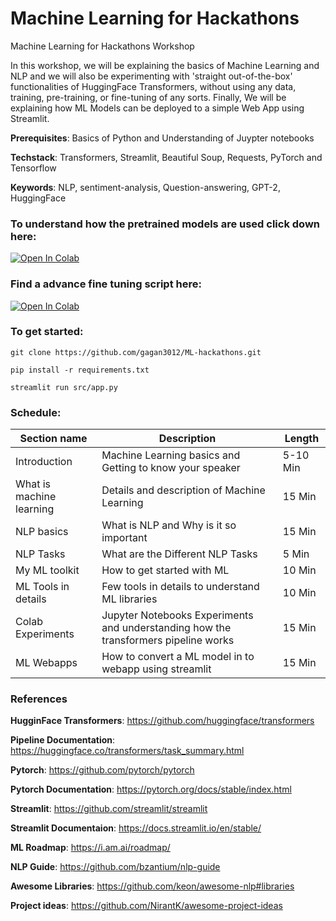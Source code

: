 # Machine Learning for Hackathons
Machine Learning for Hackathons Workshop

In this workshop, we will be explaining the basics of Machine Learning and NLP and we will also be experimenting with 'straight out-of-the-box' functionalities of HuggingFace Transformers, without using any data, training, pre-training, or fine-tuning of any sorts. Finally, We will be explaining how ML Models can be deployed to a simple Web App using Streamlit.

**Prerequisites**: Basics of Python and Understanding of Juypter notebooks

**Techstack**: Transformers, Streamlit, Beautiful Soup, Requests, PyTorch and Tensorflow

**Keywords**: NLP, sentiment-analysis, Question-answering, GPT-2, HuggingFace

### To understand how the pretrained models are used click down here:

[![Open In Colab](https://colab.research.google.com/assets/colab-badge.svg)](https://colab.research.google.com/github/gagan3012/ML-hackathons/blob/master/notebooks/Notebook_1.ipynb)

### Find a advance fine tuning script here: 

[![Open In Colab](https://colab.research.google.com/assets/colab-badge.svg)](https://colab.research.google.com/github/gagan3012/ML-hackathons/blob/master/notebooks/Notebook_2.ipynb)

### To get started:

```shell script
git clone https://github.com/gagan3012/ML-hackathons.git

pip install -r requirements.txt 

streamlit run src/app.py
```

### Schedule: 

| Section name             | Description                                                                         | Length   |
|--------------------------|-------------------------------------------------------------------------------------|----------|
| Introduction             | Machine Learning basics and Getting to know your speaker                            | 5-10 Min |
| What is machine learning | Details and description of Machine Learning                                         | 15 Min   |
| NLP basics               | What is NLP and Why is it so important                                              | 15 Min   |
| NLP Tasks                | What are the Different NLP Tasks                                                    | 5 Min    |
| My ML toolkit            | How to get started with ML                                                          | 10 Min   |
| ML Tools in details      | Few tools in details to understand ML libraries                                     | 10 Min   |
| Colab Experiments        | Jupyter Notebooks Experiments and understanding how the transformers pipeline works | 15 Min   |
| ML Webapps               | How to convert a ML model in to webapp using streamlit                              | 15 Min   |

### References 

**HugginFace Transformers**: https://github.com/huggingface/transformers

**Pipeline Documentation**: https://huggingface.co/transformers/task_summary.html

**Pytorch**: https://github.com/pytorch/pytorch

**Pytorch Documentation**: https://pytorch.org/docs/stable/index.html

**Streamlit**: https://github.com/streamlit/streamlit

**Streamlit Documentaion**: https://docs.streamlit.io/en/stable/

**ML Roadmap**: https://i.am.ai/roadmap/

**NLP Guide**: https://github.com/bzantium/nlp-guide

**Awesome Libraries**: https://github.com/keon/awesome-nlp#libraries

**Project ideas**: https://github.com/NirantK/awesome-project-ideas

